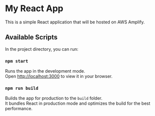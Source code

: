 # My React App

This is a simple React application that will be hosted on AWS Amplify.

## Available Scripts

In the project directory, you can run:

### `npm start`

Runs the app in the development mode.\
Open [http://localhost:3000](http://localhost:3000) to view it in your browser.

### `npm run build`

Builds the app for production to the `build` folder.\
It bundles React in production mode and optimizes the build for the best performance.
